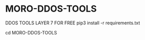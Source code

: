 # MORO-DDOS-TOOLS
DDOS TOOLS LAYER 7 FOR FREE 
pip3 install -r requirements.txt

cd MORO-DDOS-TOOLS
